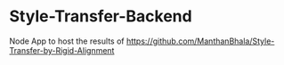 # Style-Transfer-Backend
Node App to host the results of https://github.com/ManthanBhala/Style-Transfer-by-Rigid-Alignment
